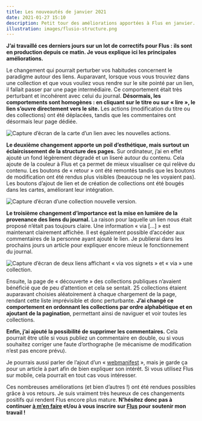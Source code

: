 ```yaml
---
title: Les nouveautés de janvier 2021
date: 2021-01-27 15:10
description: Petit tour des améliorations apportées à Flus en janvier.
illustration: images/flusio-structure.png
---
```


**J’ai travaillé ces derniers jours sur un lot de correctifs pour Flus : ils
sont en production depuis ce matin. Je vous explique ici les principales
améliorations.**

Le changement qui pourrait perturber vos habitudes concernent le paradigme
autour des liens. Auparavant, lorsque vous vous trouviez dans une collection et
que vous vouliez vous rendre sur le site pointé par un lien, il fallait passer
par une page intermédiaire. Ce comportement était très perturbant et incohérent
avec celui du journal. **Désormais, les comportements sont homogènes : en
cliquant sur le titre ou sur « lire », le lien s’ouvre directement vers le
site.** Les actions (modification du titre ou des collections) ont été
déplacées, tandis que les commentaires ont désormais leur page dédiée.

<div class="screenshot">
    <img class="illustration screenshot__image" src="images/flusio-link.png" alt="Capture d’écran de la carte d’un lien avec les nouvelles actions.">
</div>

**Le deuxième changement apporte un poil d’esthétique, mais surtout un
éclaircissement de la structure des pages.** Sur ordinateur, j’ai en effet
ajouté un fond légèrement dégradé et un liseré autour du contenu. Cela ajoute
de la couleur à Flus et ça permet de mieux visualiser ce qui relève du contenu.
Les boutons de « retour » ont été remontés tandis que les boutons de
modification ont été rendus plus visibles (beaucoup ne les voyaient pas). Les
boutons d’ajout de lien et de création de collections ont été bougés dans les
cartes, améliorant leur intégration.

<div class="screenshot">
    <img class="illustration screenshot__image" src="images/flusio-structure.png" alt="Capture d’écran d’une collection nouvelle version.">
</div>

**Le troisième changement d’importance est la mise en lumière de la provenance
des liens du journal.** La raison pour laquelle un lien nous était proposé
n’était pas toujours claire. Une information « via […] » est maintenant
clairement affichée. Il est également possible d’accéder aux commentaires de la
personne ayant ajouté le lien. Je publierai dans les prochains jours un article
pour expliquer encore mieux le fonctionnement du journal.

<div class="screenshot">
    <img class="illustration screenshot__image" src="images/flusio-via.png" alt="Capture d’écran de deux liens affichant « via vos signets » et « via » une collection.">
</div>

Ensuite, la page de « découverte » des collections publiques n’avaient
bénéficié que de peu d’attention et cela se sentait. 25 collections étaient
auparavant choisies aléatoirement à chaque chargement de la page, rendant cette
liste imprévisible et donc perturbante. **J’ai changé ce comportement en
ordonnant les collections par ordre alphabétique et en ajoutant de la
pagination**, permettant ainsi de naviguer et voir toutes les collections.

**Enfin, j’ai ajouté la possibilité de supprimer les commentaires.** Cela pourrait
être utile si vous publiez un commentaire en double, ou si vous souhaitez
corriger une faute d’orthographe (le mécanisme de modification n’est pas encore
prévu).

Je pourrais aussi parler de l’ajout d’un « [webmanifest](https://developer.mozilla.org/fr/docs/Web/Manifest) »,
mais je garde ça pour un article à part afin de bien expliquer son intérêt. Si
vous utilisez Flus sur mobile, cela pourrait en tout cas vous intéresser.

Ces nombreuses améliorations (et bien d’autres !) ont été rendues possibles
grâce à vos retours. Je suis vraiment très heureux de ces changements positifs
qui rendent Flus encore plus mature. **N’hésitez donc pas à continuer [à m’en
faire](https://flus.fr/contact) et/ou à vous inscrire sur [Flus](https://flus.fr)
pour soutenir mon travail !**
